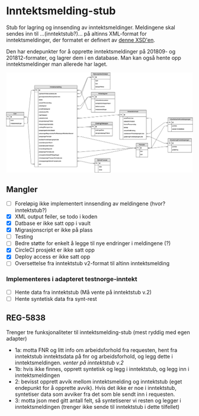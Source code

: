 # Inntektsmelding-stub

Stub for lagring og innsending av inntektsmeldinger.
Meldingene skal sendes inn til ...(inntektstub?)... på altinns XML-format for inntektsmeldinger, der formatet er 
definert av [denne XSD'en](https://github.com/navikt/tjenestespesifikasjoner/blob/master/nav-altinn-inntektsmelding/src/main/xsd/Inntektsmelding20181211.xsd).
 
Den har endepunkter for å opprette inntektsmeldinger på 201809- og 201812-formater, og lagrer dem i en database. Man 
kan også hente opp inntektsmeldinger man allerede har laget.

![databasemodell](databasemodell.png)

## Mangler
- [ ] Foreløpig ikke implementert innsending av meldingene (hvor? inntektstub?)
- [x] XML output feiler, se todo i koden
- [x] Datbase er ikke satt opp i vault
- [x] Migrasjonscript er ikke på plass
- [ ] Testing
- [ ] Bedre støtte for enkelt å legge til nye endringer i meldingene (?) 
- [x] CircleCI prosjekt er ikke satt opp
- [x] Deploy access er ikke satt opp
- [ ] Oversettelse fra inntektstub v2-format til altinn inntektsmelding

### Implementeres i adapteret testnorge-inntekt
- [ ] Hente data fra inntektstub (Må vente på inntektstub v.2)
- [ ] Hente syntetisk data fra synt-rest

## REG-5838
Trenger tre funksjonaliteter til inntektsmelding-stub (mest ryddig med egen adapter)
 - 1a: motta FNR og litt info om arbeidsforhold fra requesten, hent fra inntektstub inntektsdata på fnr og 
       arbeidsforhold, og legg dette i inntektsmeldingen.
       _venter på inntektstub v.2_
 - 1b: hvis ikke finnes, opprett syntetisk og legg i inntektstub, og legg inn i inntektsmeldingen
 - 2: bevisst opprett avvik mellom inntektsmelding og inntektstub (eget endepunkt for å opprette avvik). Hvis det ikke 
      er noe i inntektstub, syntetiser data som avviker fra det som ble sendt inn i requesten.
 - 3: motta json med gitt antall felt, så syntetiserer vi resten og legger i inntektsmeldingen (trenger ikke sende til 
      inntektstub i dette tilfellet)

